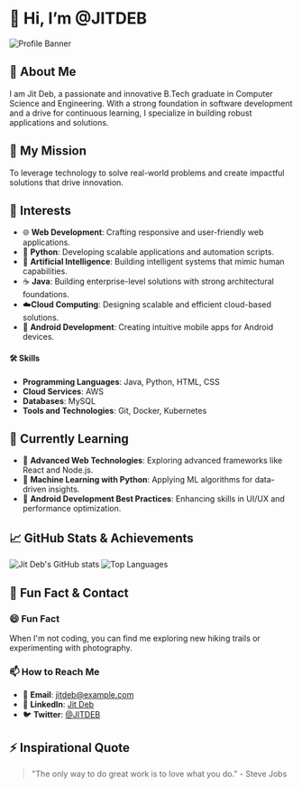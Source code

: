 # 👋 Hi, I’m @JITDEB

![Profile Banner](https://i.imgur.com/bDtWNVO.png)

## 🚀 About Me

I am Jit Deb, a passionate and innovative B.Tech graduate in Computer Science and Engineering. With a strong foundation in software development and a drive for continuous learning, I specialize in building robust applications and solutions.

## 🔭 My Mission

To leverage technology to solve real-world problems and create impactful solutions that drive innovation.

## 👀 Interests

- 🌐 **Web Development**: Crafting responsive and user-friendly web applications.
- 🐍 **Python**: Developing scalable applications and automation scripts.
- 🤖 **Artificial Intelligence**: Building intelligent systems that mimic human capabilities.
- ☕ **Java**: Building enterprise-level solutions with strong architectural foundations.
-  ☁️**Cloud Computing**: Designing scalable and efficient cloud-based solutions.
- 📱 **Android Development**: Creating intuitive mobile apps for Android devices.

#### 🛠️ Skills
- **Programming Languages**: Java, Python, HTML, CSS
- **Cloud Services**: AWS
- **Databases**: MySQL
- **Tools and Technologies**: Git, Docker, Kubernetes

## 🌱 Currently Learning

- 🧠 **Advanced Web Technologies**: Exploring advanced frameworks like React and Node.js.
- 🤖 **Machine Learning with Python**: Applying ML algorithms for data-driven insights.
- 📱 **Android Development Best Practices**: Enhancing skills in UI/UX and performance optimization.


## 📈 GitHub Stats & Achievements

![Jit Deb's GitHub stats](https://github-readme-stats.vercel.app/api?username=JITDEB&show_icons=true&theme=radical)
![Top Languages](https://github-readme-stats.vercel.app/api/top-langs/?username=JITDEB&layout=compact&theme=radical)

## 🎨 Fun Fact & Contact

### 😄 Fun Fact
When I'm not coding, you can find me exploring new hiking trails or experimenting with photography.

### 📫 How to Reach Me

- 📧 **Email**: [jitdeb@example.com](mailto:jitdeb@example.com)
- 💼 **LinkedIn**: [Jit Deb](https://www.linkedin.com/in/jitdeb)
- 🐦 **Twitter**: [@JITDEB](https://twitter.com/JITDEB)

## ⚡ Inspirational Quote

> "The only way to do great work is to love what you do." - Steve Jobs

<!---
JITDEB/JITDEB is a ✨ special ✨ repository because its `README.md` (this file) appears on your GitHub profile.
You can click the Preview link to take a look at your changes.
--->

